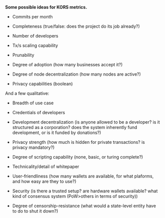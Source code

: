 **Some possible ideas for KORS metrics.**

- Commits per month

- Completeness (true/false: does the project do its job already?)

- Number of developers

- Tx/s scaling capability

- Prunability

- Degree of adoption (how many businesses accept it?)

- Degree of node decentralization (how many nodes are active?)

- Privacy capabilities (boolean)

And a few qualitative:

- Breadth of use case

- Credentials of developers

- Development decentralization (is anyone allowed to be a developer? is it structured as a corporation? does the system inherently fund development, or is it funded by donations?)

- Privacy strength (how much is hidden for private transactions? is privacy mandatory?)

- Degree of scripting capability (none, basic, or turing complete?)

- Technicality/detail of whitepaper

- User-friendliness (how many wallets are available, for what plaforms, and how easy are they to use?)

- Security (is there a trusted setup? are hardware wallets available? what kind of consensus system (PoW>others in terms of security))

- Degree of censorship-resistance (what would a state-level entity have to do to shut it down?)
